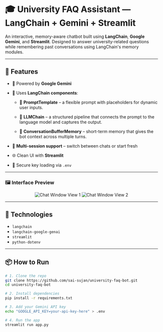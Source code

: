 # 🎓 University FAQ Assistant — LangChain + Gemini + Streamlit

An interactive, memory-aware chatbot built using **LangChain**, **Google Gemini**, and **Streamlit**. Designed to answer university-related questions while remembering past conversations using LangChain's memory modules.

---

## 🚀 Features

* 🤖 Powered by **Google Gemini**

  
* 🧱 Uses **LangChain components**:
  * 🧱 **PromptTemplate** – a flexible prompt with placeholders for dynamic user inputs.
    
  * 🔗 **LLMChain** – a structured pipeline that connects the prompt to the language model and captures the output.
    
  * 🧠 **ConversationBufferMemory** – short-term memory that gives the bot context across multiple turns.



* 💬 **Multi-session support** – switch between chats or start fresh
* 🌐 Clean UI with **Streamlit**
* 🔐 Secure key loading via `.env`

---

### 🖼️ Interface Preview

<div align="center">
  <img src="https://github.com/user-attachments/assets/98d22259-7b37-4689-bdd8-13c92785a97e" alt="Chat Window View 1"  />
  <img src="https://github.com/user-attachments/assets/ae85a9ff-c163-46b0-89b7-ec6dabe1f2cf" alt="Chat Window View 2"  />
</div>

---

## 🧠 Technologies

* `langchain`
* `langchain-google-genai`
* `streamlit`
* `python-dotenv`

---

## 📦 How to Run

```bash
# 1. Clone the repo
git clone https://github.com/sai-sujan/university-faq-bot.git
cd university-faq-bot

# 2. Install dependencies
pip install -r requirements.txt

# 3. Add your Gemini API key
echo "GOOGLE_API_KEY=your-api-key-here" > .env

# 4. Run the app
streamlit run app.py
